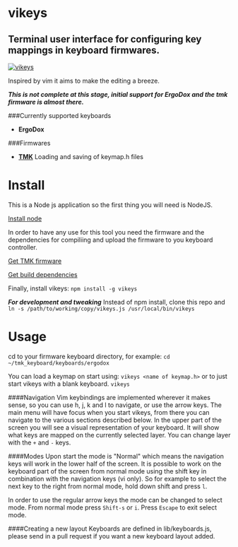 vikeys
======

## Terminal user interface for configuring key mappings in keyboard firmwares.

[![vikeys](https://github.com/cjne/vikeys/raw/master/img/vikeys.png)](#features)


Inspired by vim it aims to make the editing a breeze.

***This is not complete at this stage, initial support for ErgoDox and the tmk firmware is almost there.***

###Currently supported keyboards
*  **ErgoDox** 

###Firmwares
*  [**TMK**](https://github.com/tmk/tmk_keyboard) Loading and saving of keymap.h files

Install
=======

This is a Node js application so the first thing you will need is NodeJS.

[Install node](http://nodejs.com)

In order to have any use for this tool you need the firmware and the dependencies for compiliing and upload the firmware to you keyboard controller.

[Get TMK firmware](https://github.com/tmk/tmk_keyboard)

[Get build dependencies](https://github.com/tmk/tmk_keyboard/blob/master/doc/build.md)

Finally, install vikeys: `npm install -g vikeys`

***For development and tweaking***
Instead of npm install, clone this repo and `ln -s /path/to/working/copy/vikeys.js /usr/local/bin/vikeys`

Usage
=====
cd to your firmware keyboard directory, for example:
`cd ~/tmk_keyboard/keyboards/ergodox`

You can load a keymap on start using:
`vikeys <name of keymap.h>`
or to just start vikeys with a blank keyboard.
`vikeys`

####Navigation
Vim keybindings are implemented wherever it makes sense, so you can use h, j, k and l to navigate, or use the arrow keys.
The main menu will have focus when you start vikeys, from there you can navigate to the various sections described below.
In the upper part of the screen you will see a visual representation of your keyboard. It will show what keys are mapped on the currently selected layer. You can change layer with the `+` and `-` keys.

####Modes
Upon start the mode is "Normal" which means the navigation keys will work in the lower half of the screen. It is possible to work on the keyboard part of the screen from normal mode using the shift key in combination with the navigation keys (vi only). So for example to select the next key to the right from normal mode, hold down shift and press `l`.

In order to use the regular arrow keys the mode can be changed to select mode. From normal mode press `Shift-s` or `i`. Press `Escape` to exit select mode. 

####Creating a new layout
Keyboards are defined in lib/keyboards.js, please send in a pull request if you want a new keyboard layout added.








